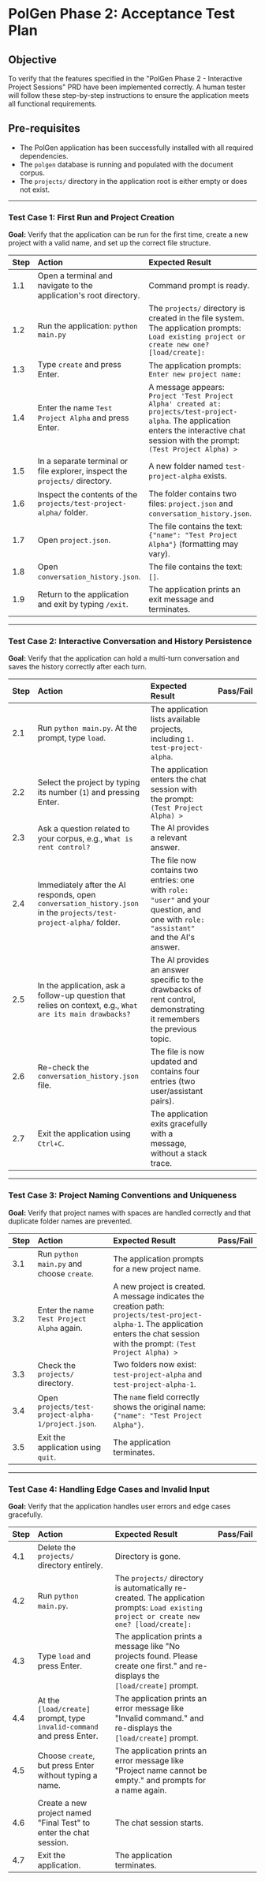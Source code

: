 # PolGen Phase 2: Acceptance Test Plan

## Objective
To verify that the features specified in the "PolGen Phase 2 - Interactive Project Sessions" PRD have been implemented correctly. A human tester will follow these step-by-step instructions to ensure the application meets all functional requirements.

## Pre-requisites
- The PolGen application has been successfully installed with all required dependencies.
- The `polgen` database is running and populated with the document corpus.
- The `projects/` directory in the application root is either empty or does not exist.

---

### Test Case 1: First Run and Project Creation

**Goal:** Verify that the application can be run for the first time, create a new project with a valid name, and set up the correct file structure.

| Step | Action | Expected Result | Pass/Fail |
| :--- | :--- | :--- | :--- |
| 1.1 | Open a terminal and navigate to the application's root directory. | Command prompt is ready. | |
| 1.2 | Run the application: `python main.py` | The `projects/` directory is created in the file system. The application prompts: `Load existing project or create new one? [load/create]:` | |
| 1.3 | Type `create` and press Enter. | The application prompts: `Enter new project name:` | |
| 1.4 | Enter the name `Test Project Alpha` and press Enter. | A message appears: `Project 'Test Project Alpha' created at: projects/test-project-alpha`. The application enters the interactive chat session with the prompt: `(Test Project Alpha) > ` | |
| 1.5 | In a separate terminal or file explorer, inspect the `projects/` directory. | A new folder named `test-project-alpha` exists. | |
| 1.6 | Inspect the contents of the `projects/test-project-alpha/` folder. | The folder contains two files: `project.json` and `conversation_history.json`. | |
| 1.7 | Open `project.json`. | The file contains the text: `{"name": "Test Project Alpha"}` (formatting may vary). | |
| 1.8 | Open `conversation_history.json`. | The file contains the text: `[]`. | |
| 1.9 | Return to the application and exit by typing `/exit`. | The application prints an exit message and terminates. | |

---

### Test Case 2: Interactive Conversation and History Persistence

**Goal:** Verify that the application can hold a multi-turn conversation and saves the history correctly after each turn.

| Step | Action | Expected Result | Pass/Fail |
| :--- | :--- | :--- | :--- |
| 2.1 | Run `python main.py`. At the prompt, type `load`. | The application lists available projects, including `1. test-project-alpha`. | |
| 2.2 | Select the project by typing its number (`1`) and pressing Enter. | The application enters the chat session with the prompt: `(Test Project Alpha) > ` | |
| 2.3 | Ask a question related to your corpus, e.g., `What is rent control?` | The AI provides a relevant answer. | |
| 2.4 | Immediately after the AI responds, open `conversation_history.json` in the `projects/test-project-alpha/` folder. | The file now contains two entries: one with `role: "user"` and your question, and one with `role: "assistant"` and the AI's answer. | |
| 2.5 | In the application, ask a follow-up question that relies on context, e.g., `What are its main drawbacks?` | The AI provides an answer specific to the drawbacks of rent control, demonstrating it remembers the previous topic. | |
| 2.6 | Re-check the `conversation_history.json` file. | The file is now updated and contains four entries (two user/assistant pairs). | |
| 2.7 | Exit the application using `Ctrl+C`. | The application exits gracefully with a message, without a stack trace. | |

---

### Test Case 3: Project Naming Conventions and Uniqueness

**Goal:** Verify that project names with spaces are handled correctly and that duplicate folder names are prevented.

| Step | Action | Expected Result | Pass/Fail |
| :--- | :--- | :--- | :--- |
| 3.1 | Run `python main.py` and choose `create`. | The application prompts for a new project name. | |
| 3.2 | Enter the name `Test Project Alpha` again. | A new project is created. A message indicates the creation path: `projects/test-project-alpha-1`. The application enters the chat session with the prompt: `(Test Project Alpha) > ` | |
| 3.3 | Check the `projects/` directory. | Two folders now exist: `test-project-alpha` and `test-project-alpha-1`. | |
| 3.4 | Open `projects/test-project-alpha-1/project.json`. | The `name` field correctly shows the original name: `{"name": "Test Project Alpha"}`. | |
| 3.5 | Exit the application using `quit`. | The application terminates. | |

---

### Test Case 4: Handling Edge Cases and Invalid Input

**Goal:** Verify that the application handles user errors and edge cases gracefully.

| Step | Action | Expected Result | Pass/Fail |
| :--- | :--- | :--- | :--- |
| 4.1 | Delete the `projects/` directory entirely. | Directory is gone. | |
| 4.2 | Run `python main.py`. | The `projects/` directory is automatically re-created. The application prompts: `Load existing project or create new one? [load/create]:` | |
| 4.3 | Type `load` and press Enter. | The application prints a message like "No projects found. Please create one first." and re-displays the `[load/create]` prompt. | |
| 4.4 | At the `[load/create]` prompt, type `invalid-command` and press Enter. | The application prints an error message like "Invalid command." and re-displays the `[load/create]` prompt. | |
| 4.5 | Choose `create`, but press Enter without typing a name. | The application prints an error message like "Project name cannot be empty." and prompts for a name again. | |
| 4.6 | Create a new project named "Final Test" to enter the chat session. | The chat session starts. | |
| 4.7 | Exit the application. | The application terminates. | |
